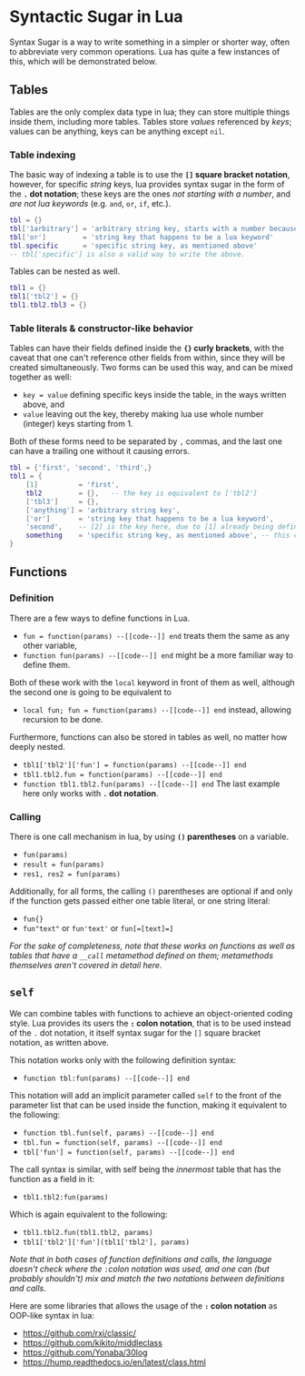 # Syntactic Sugar in Lua
Syntax Sugar is a way to write something in a simpler or shorter way, often to abbreviate very common operations. Lua has quite a few instances of this, which will be demonstrated below.

## Tables
Tables are the only complex data type in lua; they can store multiple things inside them, including more tables. Tables store *values* referenced by _keys_; values can be anything, keys can be anything except `nil`.

### Table indexing
The basic way of indexing a table is to use the **`[]` square bracket notation**, however, for specific *string* keys, lua provides syntax sugar in the form of the **`.` dot notation**; these keys are the ones *not starting with a number*, and *are not lua keywords* (e.g. `and`, `or`, `if`, etc.).
```lua
tbl = {}
tbl['1arbitrary'] = 'arbitrary string key, starts with a number because it can'
tbl['or']         = 'string key that happens to be a lua keyword'
tbl.specific      = 'specific string key, as mentioned above'
-- tbl['specific'] is also a valid way to write the above.
```

Tables can be nested as well.
```lua
tbl1 = {}
tbl1['tbl2'] = {}
tbl1.tbl2.tbl3 = {}
```

### Table literals & constructor-like behavior
Tables can have their fields defined inside the **`{}` curly brackets**, with the caveat that one can't reference other fields from within, since they will be created simultaneously. Two forms can be used this way, and can be mixed together as well:
* `key = value` defining specific keys inside the table, in the ways written above, and
* `value` leaving out the key, thereby making lua use whole number (integer) keys starting from 1.

Both of these forms need to be separated by `,` commas, and the last one can have a trailing one without it causing errors.
```lua
tbl = {'first', 'second', 'third',}
tbl1 = {
	[1]          = 'first',
	tbl2         = {},   -- the key is equivalent to ['tbl2']
	['tbl3']     = {},
	['anything'] = 'arbitrary string key',
	['or']       = 'string key that happens to be a lua keyword',
	'second',    -- [2] is the key here, due to [1] already being defined above.
	something    = 'specific string key, as mentioned above', -- this comma at the end is fine.
}
```

## Functions
### Definition
There are a few ways to define functions in Lua.
* `fun = function(params) --[[code--]] end` treats them the same as any other variable,
* `function fun(params) --[[code--]] end` might be a more familiar way to define them.

Both of these work with the `local` keyword in front of them as well, although the second one is going to be equivalent to
* `local fun; fun = function(params) --[[code--]] end` instead, allowing recursion to be done.

Furthermore, functions can also be stored in tables as well, no matter how deeply nested.
* `tbl1['tbl2']['fun'] = function(params) --[[code--]] end`
* `tbl1.tbl2.fun = function(params) --[[code--]] end`
* `function tbl1.tbl2.fun(params) --[[code--]] end`
The last example here only works with **`.` dot notation**.

### Calling
There is one call mechanism in lua, by using **`()` parentheses** on a variable.
* `fun(params)`
* `result = fun(params)`
* `res1, res2 = fun(params)`

Additionally, for all forms, the calling `()` parentheses are optional if and only if the function gets passed either one table literal, or one string literal:
* `fun{}`
* `fun"text"` or `fun'text'` or `fun[=[text]=]`

*For the sake of completeness, note that these works on functions as well as tables that have a `__call` metamethod defined on them; metamethods themselves aren't covered in detail here.*

## `self`
We can combine tables with functions to achieve an object-oriented coding style. Lua provides its users the **`:` colon notation**, that is to be used instead of the `.` dot notation, it itself syntax sugar for the `[]` square bracket notation, as written above.

This notation works only with the following definition syntax:
* `function tbl:fun(params) --[[code--]] end`

This notation will add an implicit parameter called `self` to the front of the parameter list that can be used inside the function, making it equivalent to the following:
* `function tbl.fun(self, params) --[[code--]] end`
* `tbl.fun = function(self, params) --[[code--]] end`
* `tbl['fun'] = function(self, params) --[[code--]] end`

The call syntax is similar, with self being the _innermost_ table that has the function as a field in it:
* `tbl1.tbl2:fun(params)`

Which is again equivalent to the following:
* `tbl1.tbl2.fun(tbl1.tbl2, params)`
* `tbl1['tbl2']['fun'](tbl1['tbl2'], params)`

*Note that in both cases of function definitions and calls, the language doesn't check where the `:`colon notation was used, and one can (but probably shouldn't) mix and match the two notations between definitions and calls.*

Here are some libraries that allows the usage of the **`:` colon notation** as OOP-like syntax in lua:
* https://github.com/rxi/classic/
* https://github.com/kikito/middleclass
* https://github.com/Yonaba/30log
* https://hump.readthedocs.io/en/latest/class.html
